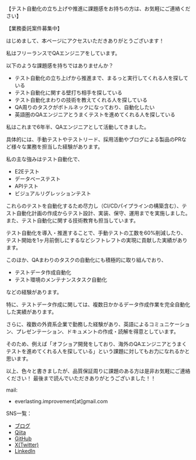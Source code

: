 【テスト自動化の立ち上げや推進に課題感をお持ちの方は、お気軽にご連絡ください】

【業務委託案件募集中】

はじめまして、本ページにアクセスいただきありがとうございます！

私はフリーランスでQAエンジニアをしています。

以下のような課題感を持ちではありませんか？
* テスト自動化の立ち上げから推進まで、まるっと実行してくれる人を探している
* テスト自動化に関する壁打ち相手を探している
* テスト自動化まわりの技術を教えてくれる人を探している
* QA周りのタスクがボトルネックになっており、自動化したい
* 英語圏のQAエンジニアとうまくテストを進めてくれる人を探している

私はこれまで6年半、QAエンジニアとして活動してきました。

具体的には、手動テストやテストリード、採用活動やブログによる製品のPRなど様々な業務を担当した経験があります。

私の主な強みはテスト自動化で、
* E2Eテスト
* データベーステスト
* APIテスト
* ビジュアルリグレッションテスト

これらのテストを自動化するため尽力し（CI/CDパイプラインの構築含む）、テスト自動化計画の作成からテスト設計、実装、保守、運用までを実施しました。また、テスト自動化に関する技術教育も担当しています。

テスト自動化を導入・推進することで、手動テストの工数を60%削減したり、テスト開始を1ヶ月前倒しにするなどシフトレフトの実現に貢献した実績があります。

このほか、QAまわりのタスクの自動化にも積極的に取り組んでおり、
* テストデータ作成自動化
* テスト環境のメンテナンスタスク自動化

などの経験があります。

特に、テストデータ作成に関しては、複数日かかるデータ作成作業を完全自動化した実績があります。

さらに、複数の外資系企業で勤務した経験があり、英語によるコミュニケーション、プレゼンテーション、ドキュメントの作成・読解を得意としています。

そのため、例えば「オフショア開発をしており、海外のQAエンジニアとうまくテストを進めてくれる人を探している」という課題に対してもお力になれるかと思います。

以上、色々と書きましたが、品質保証周りに課題のある方は是非お気軽にご連絡ください！
最後まで読んでいただきありがとうございました！！

mail:
* everlasting.improvement[at]gmail.com

SNS一覧：
* [ブログ](https://better-software-testing.hatenablog.com/)
* [Qiita](https://qiita.com/hideshis)
* [GitHub](https://github.com/everlasting-improvement)
* [X(Twitter)](https://twitter.com/hideshis_qa2)
* [LinkedIn](https://www.linkedin.com/in/hideshi-sakaguchi-ab7b871a3/)

